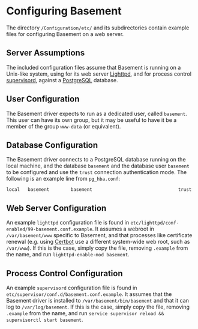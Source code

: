 # Configuring Basement

The directory `/Configuration/etc/` and its subdirectories contain example files for configuring Basement on a web server.

## Server Assumptions

The included configuration files assume that Basement is running on a Unix-like system, using for its web server [Lighttpd](https://lighttpd.net/), and for process control [supervisord](http://supervisord.org), against a [PostgreSQL](https://postgresql.org/) database.

## User Configuration

The Basement driver expects to run as a dedicated user, called `basement`. This user can have its own group, but it may be useful to have it be a member of the group `www-data` (or equivalent).

## Database Configuration

The Basement driver connects to a PostgreSQL database running on the local machine, and the database `basement` and the database user `basement` to be configured and use the `trust` connection authentication mode. The following is an example line from `pg_hba.conf`:

```
local   basement        basement                                trust
```

## Web Server Configuration

An example `lighttpd` configuration file is found in `etc/lighttpd/conf-enabled/99-basement.conf.example`. It assumes a webroot in `/var/basement/www` specific to Basement, and that processes like certificate renewal (e.g. using [Certbot](https://certbot.eff.org/) use a different system-wide web root, such as `/var/www`). If this is the case, simply copy the file, removing `.example` from the name, and run `lighttpd-enable-mod basement`.

## Process Control Configuration

An example `supervisord` configuration file is found in `etc/supervisor/conf.d/basement.conf.example`. It assumes that the Basement driver is installed to `/var/basement/bin/basement` and that it can log to `/var/log/basement`. If this is the case, simply copy the file, removing `.example` from the name, and run `service supervisor reload && supervisorctl start basement`.

